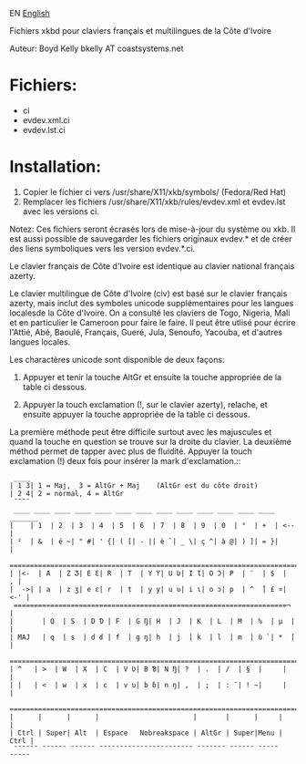 EN [English](https://github.com/boydkelly/ci/blob/master/README.md)

Fichiers xkbd pour claviers français et multilingues de la Côte d'Ivoire

Auteur: Boyd Kelly bkelly AT coastsystems.net 

# Fichiers:
* ci
* evdev.xml.ci
* evdev.lst.ci

# Installation:
1. Copier le fichier ci vers /usr/share/X11/xkb/symbols/ (Fedora/Red Hat)
2. Remplacer les fichiers /usr/share/X11/xkb/rules/evdev.xml et evdev.lst avec les versions ci.

Notez:  Ces fichiers seront écrasés lors de mise-à-jour du système ou xkb. Il est aussi possible de sauvegarder les fichiers originaux evdev.* et de créer des liens symboliques vers les version evdev.*.ci.

Le clavier français de Côte d'Ivoire est identique au clavier national français azerty.

Le clavier multilingue de Côte d'Ivoire (civ) est basé sur le clavier français azerty, mais inclut des symboles unicode supplémentaires pour les langues localesde la Côte d'Ivoire.  On a consulté les claviers de Togo, Nigeria, Mali et en particulier le Cameroon pour faire le faire.  Il peut être utlisé pour écrire l'Attié, Abé, Baoulé, Français, Gueré, Jula, Senoufo, Yacouba, et d'autres langues locales.

Les charactères unicode sont disponible de deux façons:

1. Appuyer et tenir la touche AltGr et ensuite la touche appropriée de la table ci dessous.

2. Appuyer la touch exclamation (!, sur le clavier azerty), relache, et ensuite appuyer la touche appropriée de la table ci dessous.

La première méthode peut être difficile surtout avec les majuscules et quand la touche en question se trouve sur la droite du clavier.  La deuxième méthod permet de tapper avec plus de fluidité.  Appuyer la touch exclamation (!) deux fois pour insérer la mark d'exclamation.::

     ____                                    
    | 1 3| 1 = Maj,  3 = AltGr + Maj    (AltGr est du côte droit)
    | 2 4| 2 = normal, 4 = AltGr
     ¯¯¯¯                                  
     ____ ____ ____ ____ ____ ____ ____ ____ ____ ____ ____ ____ ____ _______
    |    | 1  | 2  | 3  | 4  | 5  | 6  | 7  | 8  | 9  | 0  | °  | +  | <--   |
    | ²  | &  | é ~| " #| ' {| ( [| - || è `| _ \| ç ^| à @| ) ]| = }|       |
     ========================================================================
    | |<-  | A  | Z Ʒ| E Ɛ| R  | T  | Y Ƴ| U Ʋ| I Ɩ| O Ɔ| P  | ¨  | $  |   , |
    |  ->| | a  | z ʒ| e ɛ| r  | t  | y ƴ| u ʋ| i ɩ| o ɔ| p  | ^  ̌| £ ¤| <-' |
     ===================================================================¬    |
    |       | Q  | S  | D Ɗ | F  | G Ŋ| H  | J  | K  | L  | M  | %  | µ  |   |
    | MAJ   | q  | s  | d ɗ | f  | g ŋ| h  | j  | k  | l  | m  | ù `| *  ́|   |
     ========================================================================
    | ^   | >  | W  | X  | C  | V Ʋ| B Ɓ| N Ŋ| ?  | .  | /  | §  |     |     |
    | |   | <  | w  | x  | c  | v ʋ| b ɓ| n ŋ| ,  | ;  | : ¯| ! ~|     |     |
     ========================================================================
    |      |      |      |                       |       |      |     |      |
    | Ctrl | Super| Alt  | Espace   Nobreakspace | AltGr | Super|Menu | Ctrl |
     ¯¯¯¯¯¯ ¯¯¯¯¯¯ ¯¯¯¯¯¯ ¯¯¯¯¯¯¯¯¯¯¯¯¯¯¯¯¯¯¯¯¯¯¯ ¯¯¯¯¯¯¯ ¯¯¯¯¯¯ ¯¯¯¯¯ ¯¯¯¯¯

